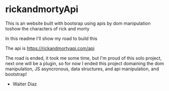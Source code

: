 # rickandmortyApi

This is an website built with bootsrap using apis by dom manipulation toshow the characters of rick and morty

In this readme I'll show my road to build this

The api is https://rickandmortyapi.com/api

The road is ended, it took me some time, but I'm proud of this solo project, next one will be a plugin, so for now I ended this project domaining the dom manipulation, JS asyncronous, data structures, and api manipulation, and bootstrap!

- Walter Diaz